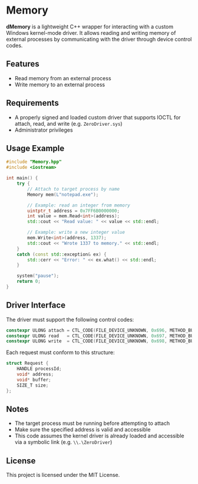 # Memory

**dMemory** is a lightweight C++ wrapper for interacting with a custom Windows kernel-mode driver. It allows reading and writing memory of external processes by communicating with the driver through device control codes.

## Features

* Read memory from an external process
* Write memory to an external process

## Requirements

* A properly signed and loaded custom driver that supports IOCTL for attach, read, and write (e.g. `ZeroDriver.sys`)
* Administrator privileges

## Usage Example

```cpp
#include "Memory.hpp"
#include <iostream>

int main() {
    try {
        // Attach to target process by name
        Memory mem(L"notepad.exe");

        // Example: read an integer from memory
        uintptr_t address = 0x7FF6B0000000;
        int value = mem.Read<int>(address);
        std::cout << "Read value: " << value << std::endl;

        // Example: write a new integer value
        mem.Write<int>(address, 1337);
        std::cout << "Wrote 1337 to memory." << std::endl;
    }
    catch (const std::exception& ex) {
        std::cerr << "Error: " << ex.what() << std::endl;
    }

    system("pause");
    return 0;
}
```

## Driver Interface

The driver must support the following control codes:

```cpp
constexpr ULONG attach = CTL_CODE(FILE_DEVICE_UNKNOWN, 0x696, METHOD_BUFFERED, FILE_SPECIAL_ACCESS);
constexpr ULONG read   = CTL_CODE(FILE_DEVICE_UNKNOWN, 0x697, METHOD_BUFFERED, FILE_SPECIAL_ACCESS);
constexpr ULONG write  = CTL_CODE(FILE_DEVICE_UNKNOWN, 0x698, METHOD_BUFFERED, FILE_SPECIAL_ACCESS);
```

Each request must conform to this structure:

```cpp
struct Request {
    HANDLE processId;
    void* address;
    void* buffer;
    SIZE_T size;
};
```

## Notes

* The target process must be running before attempting to attach
* Make sure the specified address is valid and accessible
* This code assumes the kernel driver is already loaded and accessible via a symbolic link (e.g. `\\.\ZeroDriver`)

## License

This project is licensed under the MIT License.
